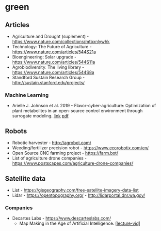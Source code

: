 # green

## Articles
- Agriculture and Drought (suplement) - https://www.nature.com/collections/mtbxnlywhk
- Technology: The Future of Agriculture - https://www.nature.com/articles/544S21a
- Bioengineering: Solar upgrade - https://www.nature.com/articles/544S11a
- Agrobiodiversity: The living library - https://www.nature.com/articles/544S8a
- Standford Sustain Research Group - http://sustain.stanford.edu/projects/

### Machine Learning
- Arielle J. Johnson et al. 2019 - Flavor-cyber-agriculture: Optimization of plant metabolites in an open-source control environment through surrogate modeling. [link](https://journals.plos.org/plosone/article?id=10.1371/journal.pone.0213918) [pdf](https://journals.plos.org/plosone/article/file?id=10.1371/journal.pone.0213918&type=printable)

## Robots
- Robotic harvester - http://agrobot.com/
- Weeding/fertilizer precision robot - https://www.ecorobotix.com/en/
- Open Source CNC farming project - https://farm.bot/
- List of agriculture drone companies - https://www.postscapes.com/agriculture-drone-companies/

## Satellite data
- List - https://gisgeography.com/free-satellite-imagery-data-list
- Lidar - https://opentopography.org/ - http://lidarportal.dnr.wa.gov/

### Companies
- Decartes Labs - https://www.descarteslabs.com/
  - Map Making in the Age of Artificial Intelligence. [[lecture-vid]](https://www.youtube.com/watch?v=6Au4HuHdF60&feature=youtu.be)
